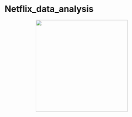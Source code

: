 # Netflix_data_analysis

<p align="center"><img width="300" height="300" src="![netflix](https://user-images.githubusercontent.com/69153679/198588872-6c26c7a5-c253-4bc2-94e7-4bb5445c9fbb.jpg)
" width="300" height="300"> </p>
